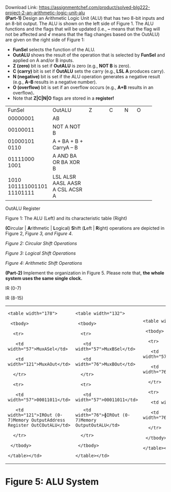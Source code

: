 Download Link: https://assignmentchef.com/product/solved-blg222-project-2-an-arithmetic-logic-unit-alu
<br>
<strong>(Part-1)</strong> Design an Arithmetic Logic Unit (ALU) that has two 8-bit inputs and an 8-bit output. The ALU is shown on the left side of  Figure 1. The ALU functions and the flags that will be updated (i.e., <strong>–</strong> means that the flag will not be affected and <strong>√</strong> means that the flag changes based on the OutALU) are given on the right side of Figure 1:

<ul>

 <li><strong>FunSel</strong> selects the function of the ALU.</li>

 <li><strong>OutALU </strong>shows the result of the operation that is selected by <strong>FunSel</strong> and applied on A and/or B inputs.</li>

 <li><strong>Z (zero) </strong>bit is set if <strong>OutALU</strong> is zero (e.g., <strong>NOT B </strong>is zero).</li>

 <li><strong>C (carry) </strong>bit is set if <strong>OutALU</strong> sets the carry (e.g.,<strong> LSL A </strong>produces carry).</li>

 <li><strong>N (negative) </strong>bit is set if the ALU operation generates a negative result (e.g., <strong>A–B </strong>results in a negative number).</li>

 <li><strong>O (overflow) </strong>bit is set if an overflow occurs (e.g., <strong>A+B</strong> results in an overflow)<strong>.</strong></li>

 <li>Note that <strong>Z|C|N|O</strong> flags are stored in a <strong>register! </strong></li>

</ul>

<strong> </strong>

<table width="296">

 <tbody>

  <tr>

   <td width="55">FunSel</td>

   <td width="98">OutALU</td>

   <td width="48">Z</td>

   <td width="32">C</td>

   <td width="23">N</td>

   <td width="39">O</td>

  </tr>

  <tr>

   <td width="55">00000001</td>

   <td width="98">AB</td>

   <td width="48">  </td>

   <td width="32">  </td>

   <td width="23">  </td>

   <td width="39">  </td>

  </tr>

  <tr>

   <td width="55">00100011</td>

   <td width="98">NOT A NOT B</td>

   <td width="48">  </td>

   <td width="32">  </td>

   <td width="23">  </td>

   <td width="39">  </td>

  </tr>

  <tr>

   <td width="55">01000101 0110</td>

   <td width="98">A + BA + B + CarryA – B</td>

   <td width="48">  </td>

   <td width="32">  </td>

   <td width="23">  </td>

   <td width="39">  </td>

  </tr>

  <tr>

   <td width="55">01111000 1001</td>

   <td width="98">A AND BA OR BA XOR B</td>

   <td width="48">  </td>

   <td width="32">   </td>

   <td width="23">  </td>

   <td width="39">   </td>

  </tr>

  <tr>

   <td width="55">1010 101111001101 11101111</td>

   <td width="98">LSL ALSR AASL AASR A CSL ACSR A</td>

   <td width="48">    </td>

   <td width="32">     </td>

   <td width="23">      </td>

   <td width="39">      </td>

  </tr>

 </tbody>

</table>

OutALU                      Register

Figure 1: The ALU (Left) and its characteristic table (Right)

<strong>(C</strong>ircular | <strong>A</strong>rithmetic | <strong>L</strong>ogical) <strong>S</strong>hift (<strong>L</strong>eft | <strong>R</strong>ight) operations are depicted in Figure 2, <em>Figure 3</em><em>, and </em><em>Figure 4</em>.

<em>Figure 2: Circular Shift Operations </em>

<em>Figure 3: Logical Shift Operations </em>

<em>Figure 4: Arithmetic Shift Operations </em>

<strong> (Part-2) </strong>Implement the organization in Figure 5. Please note that, <strong>the whole system uses  the same single clock. </strong>

IR (0-7)

IR (8-15)

<table width="573">

 <tbody>

  <tr>

   <td width="213">


    <table width="178">

     <tbody>

      <tr>

       <td width="57">MuxASel</td>

       <td width="121">MuxAOut</td>

      </tr>

      <tr>

       <td width="57">00011011</td>

       <td width="121">IROut (0-7)Memory OutputAddress Register OutCOutALU</td>

      </tr>

     </tbody>

    </table></td>

   <td width="197">


    <table width="132">

     <tbody>

      <tr>

       <td width="57">MuxBSel</td>

       <td width="76">MuxBOut</td>

      </tr>

      <tr>

       <td width="57">00011011</td>

       <td width="76">ɸIROut (0-7)Memory OutputOutALU</td>

      </tr>

     </tbody>

    </table></td>

   <td width="163">


    <table width="132">

     <tbody>

      <tr>

       <td width="57">MuxCSel</td>

       <td width="76">MuxCOut</td>

      </tr>

      <tr>

       <td width="57">01</td>

       <td width="76">MuxAOutOutA</td>

      </tr>

     </tbody>

    </table></td>

  </tr>

 </tbody>

</table>

<h1>Figure 5: ALU System</h1>

<strong> </strong>



